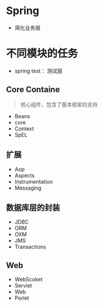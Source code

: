 # Spring

* 简化业务层

# 不同模块的任务

* spring test： 测试层

## Core Containe
> 核心组件，包含了基本框架的支持

* Beans
* core
* Context
* SpEL

## 扩展

* Aop
* Aspects
* Instrumentation
* Messaging

## 数据库层的封装

* JDBC
* ORM
* OXM
* JMS
* Transactions

## Web

* WebScoket
* Serviet
* Web
* Porlet